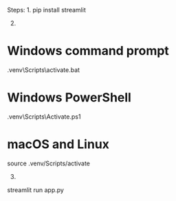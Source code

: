 Steps:
1.
pip install streamlit

2.
# Windows command prompt
.venv\Scripts\activate.bat

# Windows PowerShell
.venv\Scripts\Activate.ps1

# macOS and Linux
source .venv/Scripts/activate

3.
streamlit run app.py